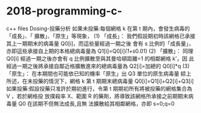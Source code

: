 # 2018-programming-c-
c++ files
Dosing-投藥分析 
如果未投藥:每個網格 k 在第 t 期內，會發生病毒的「成長」、「 擴散」、「原生」等現象， 
(1) 「成長」： 我們假設期初時該網格已承接其上一期期末的病毒量 Q0[i]，而這些量經過一期之後
會有 s 比例的「成長量」，亦即這些承接自上期的本格總病毒量為 Q1[i]=Q0[i]*(1+s*0.01) 
(2) 「擴散」： 同理 Q0[i] 經過一期之後亦會有 q 比例擴散至與其曼哈頓距離=1 的相鄰網格 k’，因
此經過一期之後將承接自鄰近格擴散進來的總病毒量為 Q2[i]=加總的 Q0[i]*q 
(3) 「原生」： 在本期間也可能依已知的機率「原生」出 Q3 單位的原生病毒量 
綜上所述，在未投藥的情況下，網格 k 第 t 期期末總病毒量 Q0[i]=Q1[i]+Q2[i]+Q3[i] 
如果投藥:假設投藥只准許於期初進行，令第 t 期期初所有將被投藥的網格集合為 V ，若於網格投
放撲殺率 X、範圍 R 的藥劑，將導致該網格所承接之前期期末病毒量 Q0 在該期不但無法成長,且無
法擴散給其相鄰網格，亦即 s=0;q=0

